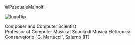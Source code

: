 @PasqualeMainolfi

![logoDip](https://github.com/PasqualeMainolfi/PasqualeMainolfi/assets/53559987/187e2dd1-0f05-439a-aed1-9017a7f389cd)

Composer and Computer Scientist  
Professor of Computer Music at Scuola di Musica Elettronica  
Conservatorio “G. Martucci”, Salerno (IT)
